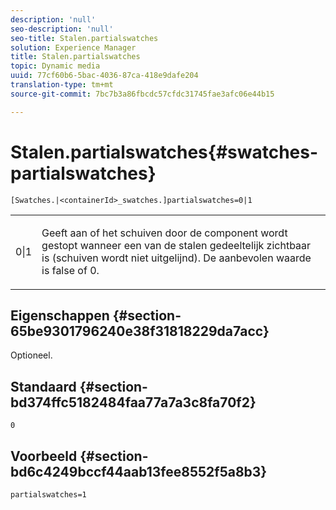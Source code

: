 ```yaml
---
description: 'null'
seo-description: 'null'
seo-title: Stalen.partialswatches
solution: Experience Manager
title: Stalen.partialswatches
topic: Dynamic media
uuid: 77cf60b6-5bac-4036-87ca-418e9dafe204
translation-type: tm+mt
source-git-commit: 7bc7b3a86fbcdc57cfdc31745fae3afc06e44b15

---
```



# Stalen.partialswatches{#swatches-partialswatches}

`[Swatches.|<containerId>_swatches.]partialswatches=0|1`

<table id="table_4B8CEC134277403A840A050BD8C8CE2B"> 
 <tbody> 
  <tr> 
   <td> <p> <span class="codeph"> 0|1</span> </p> </td> 
   <td> <p> Geeft aan of het schuiven door de component wordt gestopt wanneer een van de stalen gedeeltelijk zichtbaar is (schuiven wordt niet uitgelijnd). De aanbevolen waarde is <span class="codeph"> false</span> of <span class="codeph"> 0</span>. </p> </td> 
  </tr> 
 </tbody> 
</table>

## Eigenschappen {#section-65be9301796240e38f31818229da7acc}

Optioneel.

## Standaard {#section-bd374ffc5182484faa77a7a3c8fa70f2}

`0`

## Voorbeeld {#section-bd6c4249bccf44aab13fee8552f5a8b3}

`partialswatches=1`
